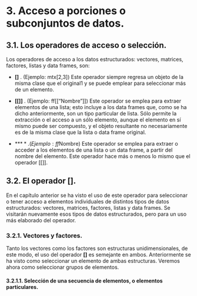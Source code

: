 # 3. Acceso a porciones o subconjuntos de datos.

## 3.1. Los operadores de acceso o selección.

Los operadores de acceso a los datos estructurados: vectores, matrices, factores, listas y data frames, son:

* **[]** . (Ejemplo: mtx[2,3]) Este operador siempre regresa un objeto de la misma clase que el original1 y se puede emplear para seleccionar más de un elemento.

* **[[]]** . (Ejemplo: ff[[“Nombre”]]) Este operador se emplea para extraer elementos de una lista; esto incluye a los data frames que, como se ha dicho anteriormente, son un tipo particular de lista. Sólo permite la extracción o el acceso a un sólo elemento, aunque el elemento en sí mismo puede ser compuesto, y el objeto resultante no necesariamente es de la misma clase que la lista o data frame original.

* **$** . (Ejemplo: ff$Nombre) Este operador se emplea para extraer o acceder a los elementos de una lista o un data frame, a partir del nombre del elemento. Este operador hace más o menos lo mismo que el operador [[]].

## 3.2. El operador **[]**.

En el capítulo anterior se ha visto el uso de este operador para seleccionar o tener acceso a elementos individuales de distintos tipos de datos estructurados: vectores, matrices, factores, listas y data frames. Se visitarán nuevamente esos tipos de datos estructurados, pero para un uso más elaborado del operador.

### 3.2.1. Vectores y factores.

Tanto los vectores como los factores son estructuras unidimensionales, de este modo, el uso del operador **[]** es semejante en ambos. Anteriormente se ha visto como seleccionar un elemento de ambas estructuras. Veremos ahora como seleccionar grupos de elementos.

#### 3.2.1.1. Selección de una secuencia de elementos, o elementos particulares.
